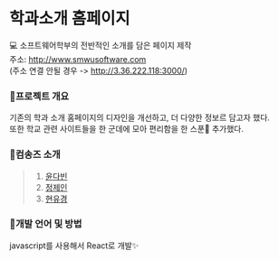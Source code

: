 # 학과소개 홈페이지

💻 소프트웨어학부의 전반적인 소개를 담은 페이지 제작<br>
주소: http://www.smwusoftware.com<br>
(주소 연결 안될 경우 -> http://3.36.222.118:3000/)

### 📍프로젝트 개요
기존의 학과 소개 홈페이지의 디자인을 개선하고, 더 다양한 정보르 담고자 했다.<br>
또한 학교 관련 사이트들을 한 군데에 모아 편리함을 한 스푼🥄 추가했다.

### 📍컴송즈 소개
> 1. [윤다빈](https://github.com/yundabin0608)
> 2. [정제인](https://www.acmicpc.net/problem/3584)
> 3. [현유경](https://github.com/yugyeongh)


### 📍개발 언어 및 방법
javascript를 사용해서 React로 개발✨